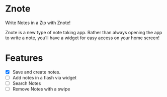 # Znote
Write Notes in a Zip with Znote!

Znote is a new type of note taking app. 
Rather than always opening the app to write a note, 
you’ll have a widget for easy access on your home screen! 

# Features

- [x] Save and create notes.
- [ ] Add notes in a flash via widget
- [ ] Search Notes
- [ ] Remove Notes with a swipe
